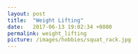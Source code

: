 ```yaml
---
layout: post
title:  "Weight Lifting"
date:   2017-06-13 19:02:34 +0800
permalink: weight_lifting
picture: /images/hobbies/squat_rack.jpg
---
```



